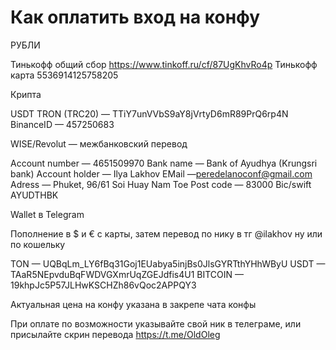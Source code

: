 # Как оплатить вход на конфу

РУБЛИ

Тинькофф общий сбор https://www.tinkoff.ru/cf/87UgKhvRo4p
Тинькофф карта 5536914125758205

Крипта 

USDT TRON (TRC20) — TTiY7unVVbS9aY8jVrtyD6mR89PrQ6rp4N
BinanceID — 457250683

WISE/Revolut — межбанковский перевод 

Account number — 4651509970
Bank name — Bank of Ayudhya (Krungsri bank)
Account holder — Ilya Lakhov
EMail —peredelanoconf@gmail.com
Adress — Phuket, 96/61 Soi Huay Nam Toe
Post code — 83000
Bic/swift AYUDTHBK

Wallet в Telegram 

Пополнение в $ и € с карты, затем перевод по нику в тг @ilakhov ну или по кошельку

TON — UQBqLm_LY6fBq31Goj1EUabya5injBs0JlsGYRTthYHhWByU
USDT — TAaR5NEpvduBqFWDVGXmrUqZGEJdfis4U1
BITCOIN — 19khpJc5P57JLHwKSCHZh86vQoc2APPQY3

Актуальная цена на конфу указана в закрепе чата конфы

При оплате по возможности указывайте свой ник в телеграме, или присылайте скрин перевода https://t.me/OldOleg
